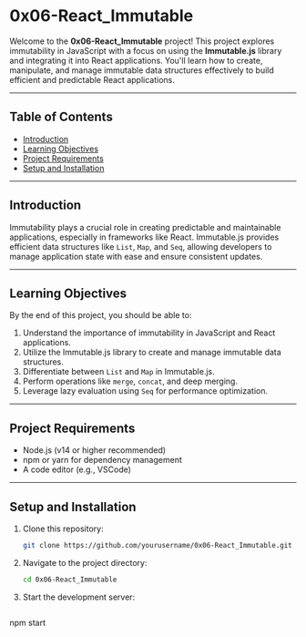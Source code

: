 # 0x06-React_Immutable

Welcome to the **0x06-React_Immutable** project! This project explores immutability in JavaScript with a focus on using the **Immutable.js** library and integrating it into React applications. You'll learn how to create, manipulate, and manage immutable data structures effectively to build efficient and predictable React applications.

---

## **Table of Contents**

- [Introduction](#introduction)
- [Learning Objectives](#learning-objectives)
- [Project Requirements](#project-requirements)
- [Setup and Installation](#setup-and-installation)

---

## **Introduction**

Immutability plays a crucial role in creating predictable and maintainable applications, especially in frameworks like React. Immutable.js provides efficient data structures like `List`, `Map`, and `Seq`, allowing developers to manage application state with ease and ensure consistent updates.

---

## **Learning Objectives**

By the end of this project, you should be able to:
1. Understand the importance of immutability in JavaScript and React applications.
2. Utilize the Immutable.js library to create and manage immutable data structures.
3. Differentiate between `List` and `Map` in Immutable.js.
4. Perform operations like `merge`, `concat`, and deep merging.
5. Leverage lazy evaluation using `Seq` for performance optimization.

---

## **Project Requirements**

- Node.js (v14 or higher recommended)
- npm or yarn for dependency management
- A code editor (e.g., VSCode)

---

## **Setup and Installation**

1. Clone this repository:
   ```bash
   git clone https://github.com/yourusername/0x06-React_Immutable.git
   ```
2. Navigate to the project directory:
   ```bash
   cd 0x06-React_Immutable
   ```
3. Start the development server:
   ```bash
  npm start
   ```
